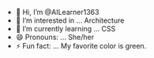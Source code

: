 - 👋 Hi, I’m @AILearner1363
- 👀 I’m interested in ... Architecture
- 🌱 I’m currently learning ... CSS
- 😄 Pronouns: ... She/her
- ⚡ Fun fact: ... My favorite color is green.

<!---
AILearner1363/AILearner1363 is a ✨ special ✨ repository because its `README.md` (this file) appears on your GitHub profile.
You can click the Preview link to take a look at your changes.
--->
